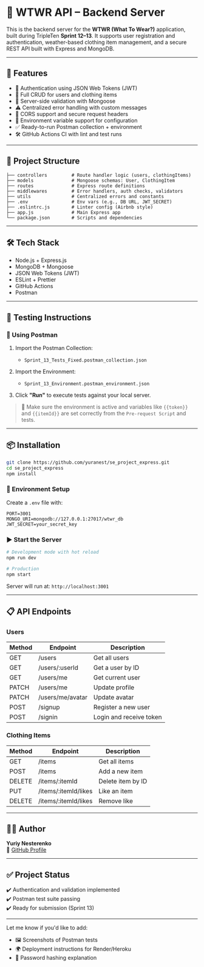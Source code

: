 # 🧥 WTWR API – Backend Server

This is the backend server for the **WTWR (What To Wear?)** application, built during TripleTen **Sprint 12–13**. It supports user registration and authentication, weather-based clothing item management, and a secure REST API built with Express and MongoDB.

---

## 🚀 Features

- 🔐 Authentication using JSON Web Tokens (JWT)
- 👤 Full CRUD for users and clothing items
- 🧪 Server-side validation with Mongoose
- ⚠️ Centralized error handling with custom messages
- 🔄 CORS support and secure request headers
- 🧰 Environment variable support for configuration
- ✅ Ready-to-run Postman collection + environment
- 🛠 GitHub Actions CI with lint and test runs

---

## 📁 Project Structure

```
├── controllers         # Route handler logic (users, clothingItems)
├── models              # Mongoose schemas: User, ClothingItem
├── routes              # Express route definitions
├── middlewares         # Error handlers, auth checks, validators
├── utils               # Centralized errors and constants
├── .env                # Env vars (e.g., DB URL, JWT_SECRET)
├── .eslintrc.js        # Linter config (Airbnb style)
├── app.js              # Main Express app
└── package.json        # Scripts and dependencies
```

---

## 🛠️ Tech Stack

- Node.js + Express.js
- MongoDB + Mongoose
- JSON Web Tokens (JWT)
- ESLint + Prettier
- GitHub Actions
- Postman

---

## 🧪 Testing Instructions

### 🔁 Using Postman

1. Import the Postman Collection:
   - `Sprint_13_Tests_Fixed.postman_collection.json`

2. Import the Environment:
   - `Sprint_13_Environment.postman_environment.json`

3. Click **"Run"** to execute tests against your local server.

> 🔑 Make sure the environment is active and variables like `{{token}}` and `{{itemId}}` are set correctly from the `Pre-request Script` and tests.

---

## 📦 Installation

```bash
git clone https://github.com/yuranest/se_project_express.git
cd se_project_express
npm install
```

### 🔧 Environment Setup

Create a `.env` file with:

```
PORT=3001
MONGO_URI=mongodb://127.0.0.1:27017/wtwr_db
JWT_SECRET=your_secret_key
```

### ▶️ Start the Server

```bash
# Development mode with hot reload
npm run dev

# Production
npm start
```

Server will run at: `http://localhost:3001`

---

## 📋 API Endpoints

### Users

| Method | Endpoint          | Description               |
|--------|-------------------|---------------------------|
| GET    | /users            | Get all users             |
| GET    | /users/:userId    | Get a user by ID          |
| GET    | /users/me         | Get current user          |
| PATCH  | /users/me         | Update profile            |
| PATCH  | /users/me/avatar  | Update avatar             |
| POST   | /signup           | Register a new user       |
| POST   | /signin           | Login and receive token   |

### Clothing Items

| Method | Endpoint                  | Description               |
|--------|---------------------------|---------------------------|
| GET    | /items                    | Get all items             |
| POST   | /items                    | Add a new item            |
| DELETE | /items/:itemId            | Delete item by ID         |
| PUT    | /items/:itemId/likes      | Like an item              |
| DELETE | /items/:itemId/likes      | Remove like               |

---

## 🧑‍💻 Author

**Yuriy Nesterenko**  
🔗 [GitHub Profile](https://github.com/yuranest)

---

## ✅ Project Status

✔️ Authentication and validation implemented  
✔️ Postman test suite passing  
✔️ Ready for submission (Sprint 13)

---

Let me know if you'd like to add:
- 🖼️ Screenshots of Postman tests
- 🌍 Deployment instructions for Render/Heroku
- 🔐 Password hashing explanation
